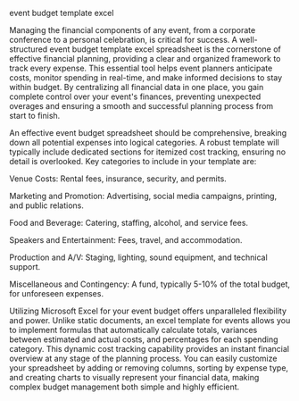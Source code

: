 event budget template excel


Managing the financial components of any event, from a corporate conference to a personal celebration, is critical for success. A well-structured event budget template excel spreadsheet is the cornerstone of effective financial planning, providing a clear and organized framework to track every expense. This essential tool helps event planners anticipate costs, monitor spending in real-time, and make informed decisions to stay within budget. By centralizing all financial data in one place, you gain complete control over your event's finances, preventing unexpected overages and ensuring a smooth and successful planning process from start to finish.



An effective event budget spreadsheet should be comprehensive, breaking down all potential expenses into logical categories. A robust template will typically include dedicated sections for itemized cost tracking, ensuring no detail is overlooked. Key categories to include in your template are:




Venue Costs: Rental fees, insurance, security, and permits.


Marketing and Promotion: Advertising, social media campaigns, printing, and public relations.


Food and Beverage: Catering, staffing, alcohol, and service fees.


Speakers and Entertainment: Fees, travel, and accommodation.


Production and A/V: Staging, lighting, sound equipment, and technical support.


Miscellaneous and Contingency: A fund, typically 5-10% of the total budget, for unforeseen expenses.





Utilizing Microsoft Excel for your event budget offers unparalleled flexibility and power. Unlike static documents, an excel template for events allows you to implement formulas that automatically calculate totals, variances between estimated and actual costs, and percentages for each spending category. This dynamic cost tracking capability provides an instant financial overview at any stage of the planning process. You can easily customize your spreadsheet by adding or removing columns, sorting by expense type, and creating charts to visually represent your financial data, making complex budget management both simple and highly efficient.
